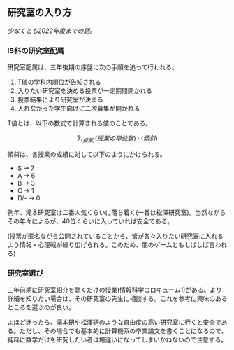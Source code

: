 ## 研究室の入り方

*少なくとも2022年度までの話。*

### IS科の研究室配属

研究室配属は、三年後期の序盤に次の手順を追って行われる。

1. T値の学科内順位が告知される
1. 入りたい研究室を決める投票が一定期間開かれる
1. 投票結果により研究室が決まる
1. 入れなかった学生向けに二次募集が開かれる

T値とは、以下の数式で計算される値のことである。

$$
\sum_{(授業)}(授業の単位数)\cdot(傾斜)
$$

傾斜は、各授業の成績に対して以下のようにかけられる。

* S -> 7
* A -> 6
* B -> 3
* C -> 1
* D/- -> 0

例年、滝本研究室は二番人気くらいに落ち着く(一番は松澤研究室)。当然ながらその年々によるが、40位くらいに入っていれば安全である。

(投票が匿名ながら公開されていることから、皆が各々入りたい研究室に入れるよう情報・心理戦が繰り広げられる。このため、闇のゲームともしばしば言われる)

### 研究室選び

三年前期に研究室紹介を聴くだけの授業(情報科学コロキューム1)がある。より詳細を知りたい場合は、その研究室の先生に相談する。これを参考に興味のあるところを選ぶのが良い。

よほど迷ったら、滝本研や松澤研のような自由度の高い研究室に行くと安全である。ただし、その場合でも基本的に計算機系の卒業論文を書くことになるので、純粋に数学だけを研究したい者は場違いになってしまいかねないので注意する。
